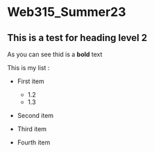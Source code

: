 # Web315_Summer23
## This is a test for heading level 2

As you can see thid is a **bold** text

This is my list : 

- First item

    - 1.2
    - 1.3

- Second item

- Third item

- Fourth item

 
